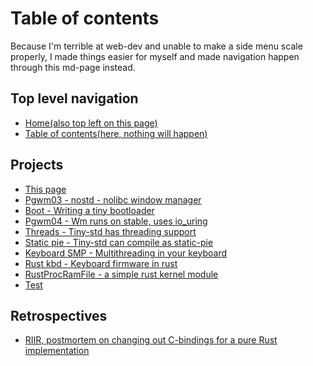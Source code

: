 # Table of contents

Because I'm terrible at web-dev and unable to make a side menu scale properly,
I made things easier for myself and made navigation happen through this md-page instead.

## Top level navigation

- [Home(also top left on this page)](/)
- [Table of contents(here, nothing will happen)](/table-of-contents.html)

## Projects

- [This page](/meta)
- [Pgwm03 - nostd - nolibc window manager](/pgwm03.html)
- [Boot - Writing a tiny bootloader](/boot.html)
- [Pgwm04 - Wm runs on stable, uses io_uring](/pgwm04.html)
- [Threads - Tiny-std has threading support](/threads.html)
- [Static pie - Tiny-std can compile as static-pie](/static-pie.html)
- [Keyboard SMP - Multithreading in your keyboard](/kbd-smp.html)
- [Rust kbd - Keyboard firmware in rust](/rust-kbd.html)
- [RustProcRamFile - a simple rust kernel module](/rust-linux-kernel-module.html)
- [Test](/test.html)

## Retrospectives

- [RIIR, postmortem on changing out C-bindings for a pure Rust implementation](/x11-to-xcb.html)
